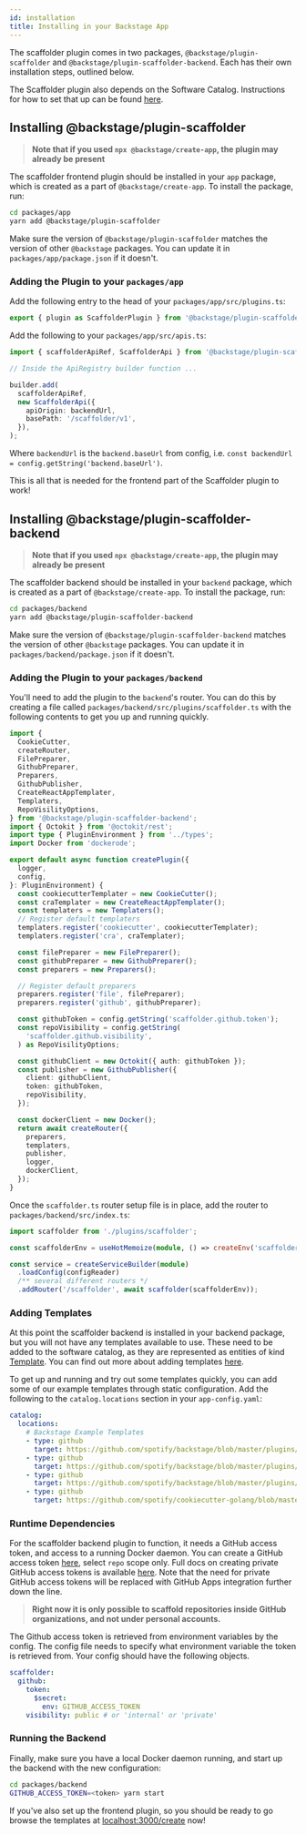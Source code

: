 ```yaml
---
id: installation
title: Installing in your Backstage App
---
```


The scaffolder plugin comes in two packages, `@backstage/plugin-scaffolder` and
`@backstage/plugin-scaffolder-backend`. Each has their own installation steps,
outlined below.

The Scaffolder plugin also depends on the Software Catalog. Instructions for how
to set that up can be found [here](../software-catalog/installation.md).

## Installing @backstage/plugin-scaffolder

> **Note that if you used `npx @backstage/create-app`, the plugin may already be
> present**

The scaffolder frontend plugin should be installed in your `app` package, which
is created as a part of `@backstage/create-app`. To install the package, run:

```bash
cd packages/app
yarn add @backstage/plugin-scaffolder
```

Make sure the version of `@backstage/plugin-scaffolder` matches the version of
other `@backstage` packages. You can update it in `packages/app/package.json` if
it doesn't.

### Adding the Plugin to your `packages/app`

Add the following entry to the head of your `packages/app/src/plugins.ts`:

```ts
export { plugin as ScaffolderPlugin } from '@backstage/plugin-scaffolder';
```

Add the following to your `packages/app/src/apis.ts`:

```ts
import { scaffolderApiRef, ScaffolderApi } from '@backstage/plugin-scaffolder';

// Inside the ApiRegistry builder function ...

builder.add(
  scaffolderApiRef,
  new ScaffolderApi({
    apiOrigin: backendUrl,
    basePath: '/scaffolder/v1',
  }),
);
```

Where `backendUrl` is the `backend.baseUrl` from config, i.e.
`const backendUrl = config.getString('backend.baseUrl')`.

This is all that is needed for the frontend part of the Scaffolder plugin to
work!

## Installing @backstage/plugin-scaffolder-backend

> **Note that if you used `npx @backstage/create-app`, the plugin may already be
> present**

The scaffolder backend should be installed in your `backend` package, which is
created as a part of `@backstage/create-app`. To install the package, run:

```bash
cd packages/backend
yarn add @backstage/plugin-scaffolder-backend
```

Make sure the version of `@backstage/plugin-scaffolder-backend` matches the
version of other `@backstage` packages. You can update it in
`packages/backend/package.json` if it doesn't.

### Adding the Plugin to your `packages/backend`

You'll need to add the plugin to the `backend`'s router. You can do this by
creating a file called `packages/backend/src/plugins/scaffolder.ts` with the
following contents to get you up and running quickly.

```ts
import {
  CookieCutter,
  createRouter,
  FilePreparer,
  GithubPreparer,
  Preparers,
  GithubPublisher,
  CreateReactAppTemplater,
  Templaters,
  RepoVisilityOptions,
} from '@backstage/plugin-scaffolder-backend';
import { Octokit } from '@octokit/rest';
import type { PluginEnvironment } from '../types';
import Docker from 'dockerode';

export default async function createPlugin({
  logger,
  config,
}: PluginEnvironment) {
  const cookiecutterTemplater = new CookieCutter();
  const craTemplater = new CreateReactAppTemplater();
  const templaters = new Templaters();
  // Register default templaters
  templaters.register('cookiecutter', cookiecutterTemplater);
  templaters.register('cra', craTemplater);

  const filePreparer = new FilePreparer();
  const githubPreparer = new GithubPreparer();
  const preparers = new Preparers();

  // Register default preparers
  preparers.register('file', filePreparer);
  preparers.register('github', githubPreparer);

  const githubToken = config.getString('scaffolder.github.token');
  const repoVisibility = config.getString(
    'scaffolder.github.visibility',
  ) as RepoVisilityOptions;

  const githubClient = new Octokit({ auth: githubToken });
  const publisher = new GithubPublisher({
    client: githubClient,
    token: githubToken,
    repoVisibility,
  });

  const dockerClient = new Docker();
  return await createRouter({
    preparers,
    templaters,
    publisher,
    logger,
    dockerClient,
  });
}
```

Once the `scaffolder.ts` router setup file is in place, add the router to
`packages/backend/src/index.ts`:

```ts
import scaffolder from './plugins/scaffolder';

const scaffolderEnv = useHotMemoize(module, () => createEnv('scaffolder'));

const service = createServiceBuilder(module)
  .loadConfig(configReader)
  /** several different routers */
  .addRouter('/scaffolder', await scaffolder(scaffolderEnv));
```

### Adding Templates

At this point the scaffolder backend is installed in your backend package, but
you will not have any templates available to use. These need to be added to the
software catalog, as they are represented as entities of kind
[Template](../software-catalog/descriptor-format.md#kind-template). You can find
out more about adding templates [here](./adding-templates.md).

To get up and running and try out some templates quickly, you can add some of
our example templates through static configuration. Add the following to the
`catalog.locations` section in your `app-config.yaml`:

```yaml
catalog:
  locations:
    # Backstage Example Templates
    - type: github
      target: https://github.com/spotify/backstage/blob/master/plugins/scaffolder-backend/sample-templates/react-ssr-template/template.yaml
    - type: github
      target: https://github.com/spotify/backstage/blob/master/plugins/scaffolder-backend/sample-templates/springboot-grpc-template/template.yaml
    - type: github
      target: https://github.com/spotify/backstage/blob/master/plugins/scaffolder-backend/sample-templates/create-react-app/template.yaml
    - type: github
      target: https://github.com/spotify/cookiecutter-golang/blob/master/template.yaml
```

### Runtime Dependencies

For the scaffolder backend plugin to function, it needs a GitHub access token,
and access to a running Docker daemon. You can create a GitHub access token
[here](https://github.com/settings/tokens/new), select `repo` scope only. Full
docs on creating private GitHub access tokens is available
[here](https://docs.github.com/en/github/authenticating-to-github/creating-a-personal-access-token).
Note that the need for private GitHub access tokens will be replaced with GitHub
Apps integration further down the line.

> **Right now it is only possible to scaffold repositories inside GitHub
> organizations, and not under personal accounts.**

The Github access token is retrieved from environment variables by the config.
The config file needs to specify what environment variable the token is
retrieved from. Your config should have the following objects.

```yaml
scaffolder:
  github:
    token:
      $secret:
        env: GITHUB_ACCESS_TOKEN
    visibility: public # or 'internal' or 'private'
```

### Running the Backend

Finally, make sure you have a local Docker daemon running, and start up the
backend with the new configuration:

```bash
cd packages/backend
GITHUB_ACCESS_TOKEN=<token> yarn start
```

If you've also set up the frontend plugin, so you should be ready to go browse
the templates at [localhost:3000/create](http://localhost:3000/create) now!
